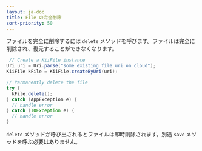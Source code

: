 ```yaml
---
layout: ja-doc
title: File の完全削除
sort-priority: 50
---
```

ファイルを完全に削除するには `delete` メソッドを呼びます。ファイルは完全に削除され、復元することができなくなります。

```java
 // Create a KiiFile instance
Uri uri = Uri.parse("some existing file uri on cloud");
KiiFile kFile = KiiFile.createByUri(uri);

// Parmanently delete the file
try {
  kFile.delete();
} catch (AppException e) {
  // handle error
} catch (IOException e) {
  // handle error
}
```

`delete` メソッドが呼び出されるとファイルは即時削除されます。別途 `save` メソッドを呼ぶ必要はありません。

